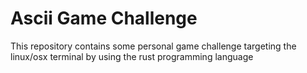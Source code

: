 # Ascii Game Challenge

This repository contains some personal game challenge targeting the linux/osx terminal by using the rust programming language

